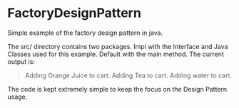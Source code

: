 # FactoryDesignPattern
Simple example of the factory design pattern in java.

The src/ directory contains two packages. Impl with the Interface and Java Classes used for this example. Default with the main method. 
The current output is:

> Adding Orange Juice to cart.
> Adding Tea to cart.
> Adding water to cart.


The code is kept extremely simple to keep the focus on the Design Pattern usage.
